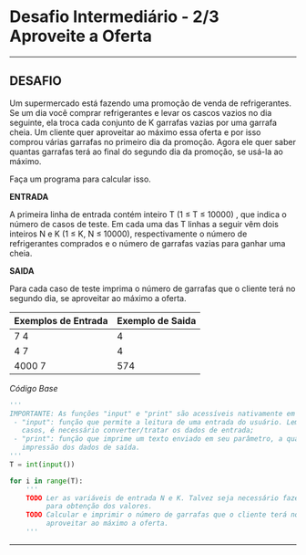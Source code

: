 # **Desafio Intermediário - 2/3 Aproveite a Oferta**
---

## **DESAFIO**

Um supermercado está fazendo uma promoção de venda de refrigerantes. Se um dia você comprar refrigerantes e levar os cascos vazios no dia seguinte, ela troca cada conjunto de K garrafas vazias  por uma garrafa cheia. Um cliente quer aproveitar ao máximo essa oferta e por isso comprou várias garrafas no primeiro dia da promoção. Agora ele quer saber quantas garrafas terá ao final do segundo dia da promoção, se usá-la ao máximo.

Faça um programa para calcular isso.

**ENTRADA**

A primeira linha de entrada contém inteiro T (1 ≤ T ≤ 10000) , que indica o número de casos de teste. Em cada uma das T linhas a seguir vêm dois inteiros N e K (1 ≤ K, N ≤ 10000),  respectivamente o número de refrigerantes comprados e o número de garrafas vazias para ganhar uma cheia.

**SAIDA**

Para cada caso de teste imprima o número de garrafas que o cliente terá no segundo dia, se aproveitar ao máximo a oferta.

|Exemplos de Entrada | Exemplo de Saida |
|--------------------|------------------|
|7 4 | 4 |
|4 7 | 4 |
|4000 7 | 574 |

*Código Base*

~~~py
''' 
IMPORTANTE: As funções "input" e "print" são acessíveis nativamente em Python, onde:  
 - "input": função que permite a leitura de uma entrada do usuário. Lembre-se que, em alguns 
   casos, é necessário converter/tratar os dados de entrada; 
 - "print": função que imprime um texto enviado em seu parâmetro, a qual é essencial para a 
   impressão dos dados de saída. 
'''
T = int(input())

for i in range(T):
    ''' 
    TODO Ler as variáveis de entrada N e K. Talvez seja necessário fazer um "split" na linha 
         para obtenção dos valores.
    TODO Calcular e imprimir o número de garrafas que o cliente terá no segundo dia, se 
         aproveitar ao máximo a oferta.
    '''
~~~

---